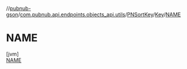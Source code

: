 //[pubnub-gson](../../../../../index.md)/[com.pubnub.api.endpoints.objects_api.utils](../../../index.md)/[PNSortKey](../../index.md)/[Key](../index.md)/[NAME](index.md)

# NAME

[jvm]\
[NAME](index.md)
